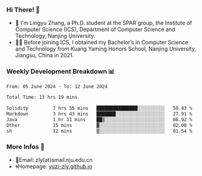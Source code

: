 ### Hi There! 👋 
- 🐳 I'm Lingyu Zhang, a Ph.D. student at the SPAR group, the Institute of Computer Science (ICS), Department of Computer Science and Technology, Nanjing University.
- 🧑‍🎓 Before joining ICS, I obtained my Bachelor’s in Computer Science and Technology from Kuang Yaming Honors School, Nanjing University, Jiangsu, China in 2021.

### Weekly Development Breakdown :bar_chart:

<!--START_SECTION:waka-->

```txt
From: 05 June 2024 - To: 12 June 2024

Total Time: 13 hrs 19 mins

Solidity         7 hrs 55 mins   ███████████████░░░░░░░░░░   59.43 %
Markdown         3 hrs 43 mins   ███████░░░░░░░░░░░░░░░░░░   27.91 %
Java             1 hr 11 mins    ██▒░░░░░░░░░░░░░░░░░░░░░░   08.92 %
Other            15 mins         ▓░░░░░░░░░░░░░░░░░░░░░░░░   02.00 %
sh               12 mins         ▒░░░░░░░░░░░░░░░░░░░░░░░░   01.54 %
```

<!--END_SECTION:waka-->

<!--
### Github Contributions :octocat:

![](https://raw.githubusercontent.com/yuzi-zly/yuzi-zly/output/github-contribution-grid-snake.svg)              
-->

### More Infos 📖

- 📧Email: zly(at)smail.nju.edu.cn
- 🌀Homepage: [yuzi-zly.github.io](https://yuzi-zly.github.io/)
